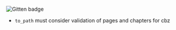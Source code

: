 ![Gitten badge](http://gittens.r15.railsrumble.com//badge/jphager2/mangdown)


* `to_path` must consider validation of pages and chapters for cbz 
